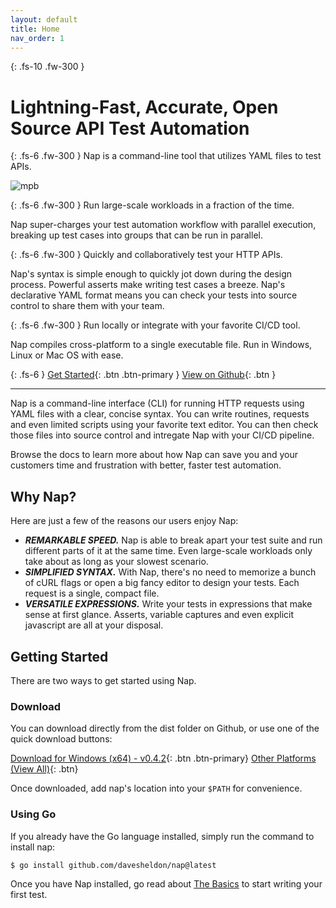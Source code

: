 ```yaml
---
layout: default
title: Home
nav_order: 1
---
```

{: .fs-10 .fw-300 }
# Lightning-Fast, Accurate, Open Source API Test Automation

{: .fs-6 .fw-300 }
Nap is a command-line tool that utilizes YAML files to test APIs.

![mpb](https://github.com/davesheldon/nap/assets/7782805/e7d70e5e-6ea3-4bb8-b909-e770ec9298f7)

{: .fs-6 .fw-300 }
Run large-scale workloads in a fraction of the time.

Nap super-charges your test automation workflow with parallel execution, breaking up test cases into groups that can be run in parallel.

{: .fs-6 .fw-300 }
Quickly and collaboratively test your HTTP APIs.

Nap's syntax is simple enough to quickly jot down during the design process. Powerful asserts make writing test cases a breeze. Nap's declarative YAML format means you can check your tests into source control to share them with your team.

{: .fs-6 .fw-300 }
Run locally or integrate with your favorite CI/CD tool. 

Nap compiles cross-platform to a single executable file. Run in Windows, Linux or Mac OS with ease. 

{: .fs-6 }
[Get Started](#getting-started){: .btn .btn-primary } [View on Github](https://github.com/davesheldon/nap){: .btn }

---

Nap is a command-line interface (CLI) for running HTTP requests using YAML files with a clear, concise syntax. You can write routines, requests and even limited scripts using your favorite text editor. You can then check those files into source control and intregate Nap with your CI/CD pipeline.

Browse the docs to learn more about how Nap can save you and your customers time and frustration with better, faster test automation.

## Why Nap?

Here are just a few of the reasons our users enjoy Nap:

- **_REMARKABLE SPEED._** Nap is able to break apart your test suite and run different parts of it at the same time. Even large-scale workloads only take about as long as your slowest scenario.
- **_SIMPLIFIED SYNTAX._** With Nap, there's no need to memorize a bunch of cURL flags or open a big fancy editor to design your tests. Each request is a single, compact file.
- **_VERSATILE EXPRESSIONS._** Write your tests in expressions that make sense at first glance. Asserts, variable captures and even explicit javascript are all at your disposal.

## Getting Started

There are two ways to get started using Nap.

### Download

You can download directly from the dist folder on Github, or use one of the quick download buttons:

[Download for Windows (x64) - v0.4.2](https://github.com/davesheldon/nap/releases/download/v0.4.2/nap.exe){: .btn .btn-primary} [Other Platforms (View All)](https://github.com/davesheldon/nap/tree/main/dist/){: .btn}

Once downloaded, add nap's location into your `$PATH` for convenience.

### Using Go

If you already have the Go language installed, simply run the command to install nap:

```bash
$ go install github.com/davesheldon/nap@latest
```

Once you have Nap installed, go read about [The Basics](/the-basics) to start writing your first test.
